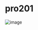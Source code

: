 # pro201

![image](https://user-images.githubusercontent.com/70377998/178115671-5b36b017-61ff-4d24-a8ab-c313beed301b.png)
